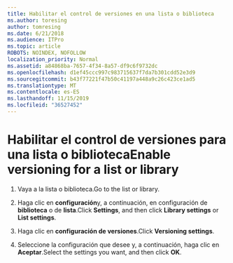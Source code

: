 ```yaml
---
title: Habilitar el control de versiones en una lista o biblioteca
ms.author: toresing
author: tomresing
ms.date: 6/21/2018
ms.audience: ITPro
ms.topic: article
ROBOTS: NOINDEX, NOFOLLOW
localization_priority: Normal
ms.assetid: a84868ba-7657-4f34-8a57-df9c6f9732dc
ms.openlocfilehash: d1ef45ccc997c983715637f7da7b301cdd52e3d9
ms.sourcegitcommit: b43f77221f47b50c41197a448a9c26c423ce1ad5
ms.translationtype: MT
ms.contentlocale: es-ES
ms.lasthandoff: 11/15/2019
ms.locfileid: "36527452"
---
```

# <a name="enable-versioning-for-a-list-or-library"></a><span data-ttu-id="97af1-102">Habilitar el control de versiones para una lista o biblioteca</span><span class="sxs-lookup"><span data-stu-id="97af1-102">Enable versioning for a list or library</span></span>

1. <span data-ttu-id="97af1-103">Vaya a la lista o biblioteca.</span><span class="sxs-lookup"><span data-stu-id="97af1-103">Go to the list or library.</span></span>
    
2. <span data-ttu-id="97af1-104">Haga clic en **configuración**y, a continuación, en configuración de **biblioteca** o de **lista**.</span><span class="sxs-lookup"><span data-stu-id="97af1-104">Click **Settings**, and then click **Library settings** or **List settings**.</span></span>
    
3. <span data-ttu-id="97af1-105">Haga clic en **configuración de versiones**.</span><span class="sxs-lookup"><span data-stu-id="97af1-105">Click **Versioning settings**.</span></span>
    
4. <span data-ttu-id="97af1-106">Seleccione la configuración que desee y, a continuación, haga clic en **Aceptar**.</span><span class="sxs-lookup"><span data-stu-id="97af1-106">Select the settings you want, and then click **OK**.</span></span>
    

